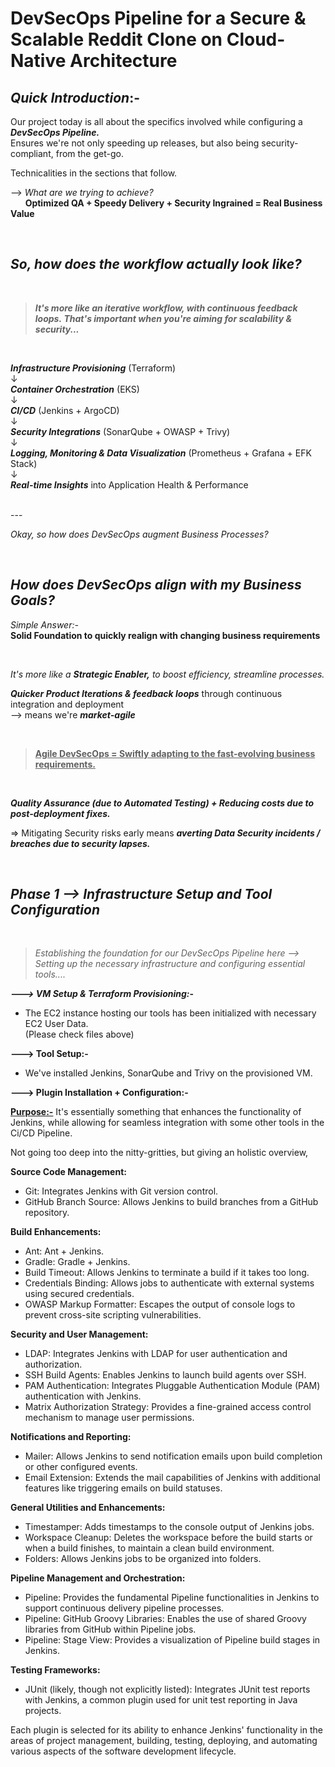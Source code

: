 # DevSecOps Pipeline for a Secure & Scalable Reddit Clone on Cloud-Native Architecture


## _Quick Introduction_:-

Our project today is all about the specifics involved while configuring a  **_DevSecOps Pipeline._**   
Ensures we're not only speeding up releases, but also being security-compliant, from the get-go.    

Technicalities in the sections that follow.

--> _What are we trying to achieve?_    
&nbsp; &nbsp; &nbsp; **Optimized QA + Speedy Delivery + Security Ingrained = Real Business Value** 

&nbsp;

## _So, how does the workflow actually look like?_
</br>

 > **_It's more like an iterative workflow, with continuous feedback loops._ _That's important when you're aiming for scalability & security..._**  

</br>

**_Infrastructure Provisioning_** (Terraform)  
                  ↓     
**_Container Orchestration_** (EKS)     
                  ↓      
**_CI/CD_** (Jenkins + ArgoCD)   
                  ↓     
**_Security Integrations_** (SonarQube + OWASP + Trivy)   
                  ↓       
**_Logging, Monitoring & Data Visualization_** (Prometheus + Grafana + EFK Stack)   
                  ↓     
**_Real-time Insights_** into Application Health & Performance   


   
</br>
---

 _Okay, so how does DevSecOps augment Business Processes?_

</br>

## _How does DevSecOps align with my Business Goals?_


_Simple Answer:-_   
**Solid Foundation to quickly realign with changing business requirements**

</br>

_It's more like a ***Strategic Enabler,*** to boost efficiency, streamline processes._    

**_Quicker Product Iterations & feedback loops_** through continuous integration and deployment   
--> means we're **_market-agile_**

</br>

> **<ins>Agile DevSecOps = Swiftly adapting to the fast-evolving business requirements.**  

</br>

 **_Quality Assurance (due to Automated Testing) + Reducing costs due to post-deployment fixes._**  

=> Mitigating Security risks early means **_averting Data Security incidents / breaches due to security lapses._**

</br>

## _Phase 1 --> Infrastructure Setup and Tool Configuration_

</br>

> _Establishing the foundation for our DevSecOps Pipeline here --> Setting up the necessary infrastructure and configuring essential tools...._


**_---> VM Setup & Terraform Provisioning:_-**  


 - The EC2 instance hosting our tools has been initialized with necessary EC2 User Data.    
(Please check files above)

**--->  Tool Setup:-**      

- We've installed Jenkins, SonarQube and Trivy on the provisioned VM.   

**---> Plugin Installation + Configuration:-**   

<ins>**Purpose:-**</ins> It's essentially something that enhances the functionality of Jenkins, while allowing for seamless integration with some other tools in the Ci/CD Pipeline.   

Not going too deep into the nitty-gritties, but giving an holistic overview,   

**Source Code Management:**
- Git: Integrates Jenkins with Git version control.
- GitHub Branch Source: Allows Jenkins to build branches from a GitHub repository.

**Build Enhancements:**
- Ant: Ant + Jenkins.
- Gradle: Gradle + Jenkins.
- Build Timeout: Allows Jenkins to terminate a build if it takes too long.
- Credentials Binding: Allows jobs to authenticate with external systems using secured credentials.
- OWASP Markup Formatter: Escapes the output of console logs to prevent cross-site scripting vulnerabilities.

**Security and User Management:**
- LDAP: Integrates Jenkins with LDAP for user authentication and authorization.
- SSH Build Agents: Enables Jenkins to launch build agents over SSH.
- PAM Authentication: Integrates Pluggable Authentication Module (PAM) authentication with Jenkins.
- Matrix Authorization Strategy: Provides a fine-grained access control mechanism to manage user permissions.

**Notifications and Reporting:**
- Mailer: Allows Jenkins to send notification emails upon build completion or other configured events.
- Email Extension: Extends the mail capabilities of Jenkins with additional features like triggering emails on build statuses.

**General Utilities and Enhancements:**
- Timestamper: Adds timestamps to the console output of Jenkins jobs.
- Workspace Cleanup: Deletes the workspace before the build starts or when a build finishes, to maintain a clean build environment.
- Folders: Allows Jenkins jobs to be organized into folders.

**Pipeline Management and Orchestration:**
- Pipeline: Provides the fundamental Pipeline functionalities in Jenkins to support continuous delivery pipeline processes.
- Pipeline: GitHub Groovy Libraries: Enables the use of shared Groovy libraries from GitHub within Pipeline jobs.
- Pipeline: Stage View: Provides a visualization of Pipeline build stages in Jenkins.

**Testing Frameworks:**
- JUnit (likely, though not explicitly listed): Integrates JUnit test reports with Jenkins, a common plugin used for unit test reporting in Java projects.

Each plugin is selected for its ability to enhance Jenkins' functionality in the areas of project management, building, testing, deploying, and automating various aspects of the software development lifecycle.





